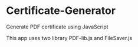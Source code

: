 # Certificate-Generator
Generate PDF certificate using JavaScript

This app uses two library PDF-lib.js and FileSaver.js

